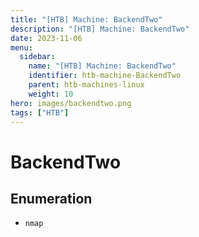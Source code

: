 ```yaml
---
title: "[HTB] Machine: BackendTwo"
description: "[HTB] Machine: BackendTwo"
date: 2023-11-06
menu:
  sidebar:
    name: "[HTB] Machine: BackendTwo"
    identifier: htb-machine-BackendTwo
    parent: htb-machines-linux
    weight: 10
hero: images/backendtwo.png
tags: ["HTB"]
---
```


# BackendTwo
## Enumeration
- `nmap`